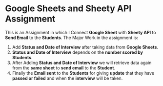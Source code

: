 # Google Sheets and Sheety API Assignment
This is an Assignment in which I Connect <b>Google Sheet</b> with <b>Sheety API</b> to <b>Send Email</b> to the <b>Students</b>. The Major Work in the assignment is:
1. Add <b>Status and Date of Interview</b> after taking data from <b>Google Sheets</b>.
2. <b>Status and Date of Interview</b> depends on the <b>number scored by Students</b>.
3. After Adding <b>Status and Date of Interview</b> we will retrieve data again from the <b>same sheet</b> to <b>send email</b> to the <b>Student</b>.
4. Finally the <b>Email sent</b> to the <b>Students</b> for giving <b>update</b> that they have <b>passed or failed</b> and when the <b>interview</b> will be taken.
